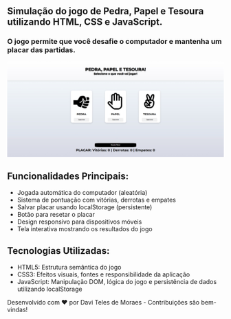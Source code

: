 <h2>Simulação do jogo de <b>Pedra, Papel e Tesoura</b> utilizando HTML, CSS e JavaScript. </h2> <h3> O jogo permite que você desafie o computador e mantenha um placar das partidas.  </h3>
<img src="./preview/preview.jpg" alt="Tela principal" />

<h2>Funcionalidades Principais:</h2>
  <ul>
    <li>Jogada automática do computador (aleatória)</li>
    <li>Sistema de pontuação com vitórias, derrotas e empates</li>
    <li>Salvar placar usando localStorage (persistente)</li>
    <li>Botão para resetar o placar</li>
    <li>Design responsivo para dispositivos móveis</li>
    <li>Tela interativa mostrando os resultados do jogo</li>
  </ul>
<h2>Tecnologias Utilizadas:</h2>
  <ul>
    <li>HTML5: Estrutura semântica do jogo</li>
    <li>CSS3: Efeitos visuais, fontes e responsibilidade da aplicação</li>
    <li>JavaScript: Manipulação DOM, lógica do jogo e persistência de dados utilizando localStorage</li>
  </ul>


Desenvolvido com ❤️ por Davi Teles de Moraes - Contribuições são bem-vindas!
